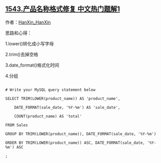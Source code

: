 ## [1543.产品名称格式修复 中文热门题解1](https://leetcode.cn/problems/fix-product-name-format/solutions/100000/mysql-trimqu-diao-kong-ge-lowerzhuan-hua-fw7j)

作者：[HanXin_HanXin](https://leetcode.cn/u/HanXin_HanXin)

思路和心得：

1.lower()转化成小写字母

2.trim()去掉空格

3.date_format()格式化时间

4.分组

```mysql []
# Write your MySQL query statement below
SELECT TRIM(LOWER(product_name)) AS 'product_name',
    DATE_FORMAT(sale_date, '%Y-%m') AS 'sale_date',
    COUNT(product_name) AS 'total'
FROM Sales
GROUP BY TRIM(LOWER(product_name)), DATE_FORMAT(sale_date, '%Y-%m')
ORDER BY TRIM(LOWER(product_name)) ASC, DATE_FORMAT(sale_date, '%Y-%m') ASC
;
```